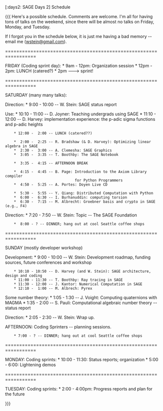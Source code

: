 [:days2: SAGE Days 2] Schedule

{{{
Here's a possible schedule.  Comments are welcome.   I'm all for
having tons of talks on the weekend, since there will be almost
no talks on Friday, Monday, and Tuesday.

If I forgot you in the schedule below, it is just me having
a bad memory -- email me (wstein@gmail.com).
 
=================================================================
 
FRIDAY (Coding sprint day):
        * 9am  - 12pm: Organization session
        * 12pm - 2pm: LUNCH (catered?)
        * 2pm ---> sprint!
 
=================================================================
 
SATURDAY (many many talks):
 
  Direction:
        *  9:00 - 10:00 -- W. Stein:  SAGE status report
 
  Use:
        * 10:10 - 11:00 -- D. Joyner: Teaching undergrads using SAGE
        * 11:10 - 12:00 -- D. Harvey: implementation experience: the p-adic sigma functions 
                                      and p-adic heights
 
        * 12:00 -  2:00 -- LUNCH (catered??)

        *  2:00 -  2:25 -- R. Bradshaw (& D. Harvey): Optimizing linear algebra in SAGE
        *  2:30 -  3:00 -- A. Clemesha: SAGE Graphics
        *  3:05 -  3:35 -- T. Boothby: The SAGE Notebook
 
        *  3:35 -  4:15 -- AFTERNOON BREAK

        *  4:15 -  4:45 -- B. Page: Introduction to the Axiom Library compiler 
                                    for Python Programmers
        *  4:50 -  5:25 -- A. Portes: Doyen Live CD
 
        *  5:30 -  5:55 -- Y. Qiang: Distributed Computation with Python
        *  6:00 -  6:30 -- I. Burhanuddin: computing torsion
        *  6:30 -  7:15 -- M. Albrecht: Groebner basis and crypto in SAGE (e.g., F4)

  Direction:
        *  7:20 -  7:50 -- W. Stein: Topic -- The SAGE Foundation


        *  8:00 - ? -- DINNER; hang out at cool Seattle coffee shops
 
=================================================================
 
SUNDAY (mostly developer workshop)
 
 Development:
        * 9:00 - 10:00 -- W. Stein: Development roadmap, funding sources, future 
                          conferences and workshop

        * 10:10 - 10:50 -- D. Harvey (and W. Stein): SAGE architecture, design and coding
        * 11:00 - 11:30 -- T. Boothby: Ray tracing in SAGE
        * 11:30 - 12:00 -- J. Kantor: Numerical Computation in SAGE
        * 12:10 -  1:00 -- M. Albrech: Pyrex 

 Some number theory:
        * 1:05 - 1:30 -- J. Voight: Computing quaternions with MAGMA
        * 1:35 - 2:00 -- S. Pauli: Computational algebraic number theory -- status report
 
 Direction:
        * 2:05 - 2:30 -- W. Stein: Wrap up.
 
AFTERNOON: Coding Sprinters -- planning sessions. 

        * 7:00 - ? -- DINNER; hang out at cool Seattle coffee shops
 
=================================================================
 
MONDAY:
  Coding sprints:
        * 10:00 - 11:30: Status reports; organization
        *  5:00 -  6:00: Lightening demos
 
=================================================================
 
TUESDAY:
  Coding sprints:
        * 2:00 - 4:00pm: Progress reports and plan for the future


}}}
